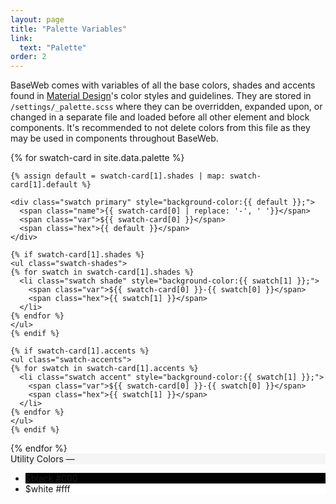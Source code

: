 ```yaml
---
layout: page
title: "Palette Variables"
link:
  text: "Palette"
order: 2
---
```


BaseWeb comes with variables of all the base colors, shades and accents found in [Material Design](https://material.io/guidelines/style/color.html)'s color styles and guidelines. They are stored in `/settings/_palette.scss` where they can be overridden, expanded upon, or changed in a separate file and loaded before all other element and block components. It's recommended to not delete colors from this file as they may be used in components throughout BaseWeb.

<div class="swatch-card-wrap">

  {% for swatch-card in site.data.palette %}
  <div class="swatch-card">

    {% assign default = swatch-card[1].shades | map: swatch-card[1].default %}

    <div class="swatch primary" style="background-color:{{ default }};">
      <span class="name">{{ swatch-card[0] | replace: '-', ' '}}</span>
      <span class="var">${{ swatch-card[0] }}</span>
      <span class="hex">{{ default }}</span>
    </div>

    {% if swatch-card[1].shades %}
    <ul class="swatch-shades">
    {% for swatch in swatch-card[1].shades %}
      <li class="swatch shade" style="background-color:{{ swatch[1] }};">
        <span class="var">${{ swatch-card[0] }}-{{ swatch[0] }}</span>
        <span class="hex">{{ swatch[1] }}</span>
      </li>
    {% endfor %}
    </ul>
    {% endif %}

    {% if swatch-card[1].accents %}
    <ul class="swatch-accents">
    {% for swatch in swatch-card[1].accents %}
      <li class="swatch accent" style="background-color:{{ swatch[1] }};">
        <span class="var">${{ swatch-card[0] }}-{{ swatch[0] }}</span>
        <span class="hex">{{ swatch[1] }}</span>
      </li>
    {% endfor %}
    </ul>
    {% endif %}

  </div>
  {% endfor %}

  <div class="swatch-card">
    <div class="swatch primary" style="background-color:#f5f5f5;">
      <span class="name">Utility Colors</span>
      <span class="var">&mdash;</span>
      <span class="hex"></span>
    </div>
    <ul class="swatch-shades">
      <li class="swatch shade" style="background-color:#000;">
        <span class="var">$black</span>
        <span class="hex">#000</span>
      </li>
      <li class="swatch shade" style="background-color:#fff;">
        <span class="var">$white</span>
        <span class="hex">#fff</span>
      </li>
    </ul>
  </div>

</div><!-- .swatch-card-wrap -->
